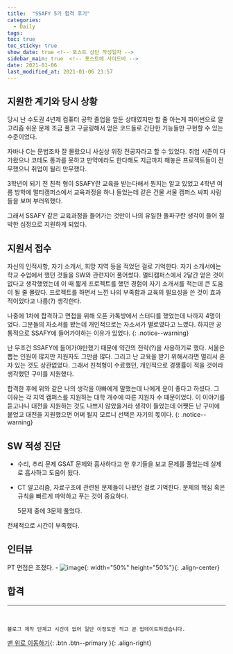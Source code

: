 ```yaml
---
title:  "SSAFY 5기 합격 후기"
categories:
  - Daily
tags:
toc: true
toc_sticky: true
show_date: true <!-- 포스트 상단 작성일자 -->
sidebar_main: true  <!-- 포스트에 사이드바 -->
date: 2021-01-06
last_modified_at: 2021-01-06 23:57
---
```


## 지원한 계기와 당시 상황

당시 난 수도권 4년제 컴퓨터 공학 졸업을 앞둔 상태였지만 할 줄 아는게 파이썬으로
알고리즘 쉬운 문제 조금 풀고 구글링해서 얻은 코드들로 간단한 기능들만 구현할 수 있는 수준이었다.

자바나 C는 문법조차 잘 몰랐으니 사실상 위장 전공자라고 할 수 있었다.
취업 시즌이 다가왔으나 코테도 통과를 못하고 만약에라도 한다해도 지금까지 해놓은 프로젝트들이 전무했으니 취업이 될리 만무했다.

3학년이 되기 전 친척 형이 SSAFY란 교육을 받는다해서 뭔지는 알고 있었고 4학년 여름 방학에 멀티캠퍼스에서
교육과정을 하나 들었는데 같은 건물 서울 캠퍼스 싸피 사람들을 보며 부러워했다.

그래서 SSAFY 같은 교육과정을 들어가는 것만이 나의 유일한 돌파구란 생각이 들어 절박한 심정으로 지원하게 되었다.

## 지원서 접수

자신의 인적사항, 자기 소개서, 희망 지역 등을 적었던 걸로 기억한다.
자기 소개서에는 학교 수업에서 했던 것들을 SW와 관련지어 풀어썼다.
멀티캠퍼스에서 2달간 얻은 것이 없다고 생각했었는데 이 때 짧게 프로젝트를 했던 경험이 자기 소개서를 적는데 큰 도움이 될 줄 몰랐다.
프로젝트를 하면서 느낀 나의 부족함과 교육의 필요성을 쓴 것이 효과적이었다고 나름(?) 생각한다.

나중에 1차에 합격하고 면접을 위해 오픈 카톡방에서 스터디를 했었는데 나까지 4명이었다.
그분들의 자소서를 봤는데 개인적으로는 자소서가 별로였다고 느꼈다. 하지만 공통적으로 SSAFY에 들어가야하는 이유가 있었다.
{: .notice--warning}

난 무조건 SSAFY에 들어가야만했기 때문에 약간의 전략(?)을 사용하기로 했다.
서울은 뽑는 인원이 많지만 지원자도 그만큼 많다. 그리고 난 교육을 받기 위해서라면 멀리서 혼자 있는 것도 상관없었다.
그래서 친척형이 수료했던, 개인적으로 경쟁률이 적을 것이라 생각했던 구미를 지원했다.

합격한 후에 위와 같은 나의 생각을 아빠에게 말했는데 나에게 운이 좋다고 하셨다.
그 이유는 각 지역 캠퍼스를 지원하는 대학 개수에 따른 지원자 수 때문이었다.
이 이야기를 듣고나니 대전을 지원하는 것도 나쁘지 않았을거라 생각이 들었는데 
어쩃든 난 구미에 붙었고 대전을 지원했으면 어쩌 될지 모르니 선택은 자기의 몫이다.
{: .notice--warning}

## SW 적성 진단

- 수리, 추리 문제
    GSAT 문제와 흡사하다고 한 후기들을 보고 문제를 풀었는데 실제로 흡사하고 도움이 됬다.

- CT
    알고리즘, 자료구조에 관련된 문제들이 나왔던 걸로 기억한다.
    문제의 핵심 혹은 규칙을 빠르게 파악하고 푸는 것이 중요하다.
    
    5문제 중에 3문제 풀었다.
  
전체적으로 시간이 부족했다.

##  인터뷰
    
PT 면접은 조졌다. 
    - ![image](https://user-images.githubusercontent.com/42318591/91636959-a593fd80-ea3f-11ea-9baf-4172924baace.png){: width="50%" height="50%"}{: .align-center}

## 합격    

***
<br>

    블로그 제작 단계고 시간이 없어 일단 이정도만 적고 곧 업데이트하겠습니다.

[맨 위로 이동하기](#){: .btn .btn--primary }{: .align-right}
